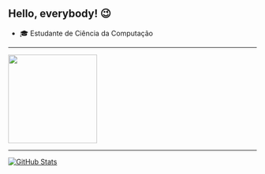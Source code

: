 ## Hello, everybody! :wink:

- :mortar_board: Estudante de Ciência da Computação

<hr>
<a href="https://github.com/Jhow1L/Jhow1L">
<img height="180em" src="https://github-readme-stats.vercel.app/api/top-langs/?username=Jhow1L&layout=compact&langs_count=7&theme=dracula"/>
</a>
<hr>
<a href="https://github.com/Jhow1L/Jhow1L">
<img align="center" src="https://github-readme-stats.vercel.app/api?username=Jhow1L&show_icons=true&line_height=27&theme=dracula" alt="GitHub Stats"/>
</a>

